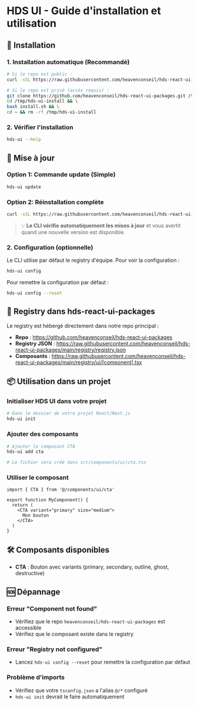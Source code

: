 # HDS UI - Guide d'installation et utilisation

## 🚀 Installation

### 1. Installation automatique (Recommandé)
```bash
# Si le repo est public :
curl -sSL https://raw.githubusercontent.com/heavenconseil/hds-react-ui-packages/main/install.sh | bash

# Si le repo est privé (accès requis) :
git clone https://github.com/heavenconseil/hds-react-ui-packages.git /tmp/hds-ui-install && \
cd /tmp/hds-ui-install && \
bash install.sh && \
cd ~ && rm -rf /tmp/hds-ui-install
```

### 2. Vérifier l'installation
```bash
hds-ui --help
```

## 🔄 Mise à jour

### Option 1: Commande update (Simple)
```bash
hds-ui update
```

### Option 2: Réinstallation complète
```bash
curl -sSL https://raw.githubusercontent.com/heavenconseil/hds-react-ui-packages/main/install.sh | bash
```

> 💡 **Le CLI vérifie automatiquement les mises à jour** et vous avertit quand une nouvelle version est disponible.

### 2. Configuration (optionnelle)

Le CLI utilise par défaut le registry d'équipe. Pour voir la configuration :
```bash
hds-ui config
```

Pour remettre la configuration par défaut :
```bash
hds-ui config --reset
```

## 📁 Registry dans hds-react-ui-packages

Le registry est hébergé directement dans notre repo principal :
- **Repo** : https://github.com/heavenconseil/hds-react-ui-packages
- **Registry JSON** : https://raw.githubusercontent.com/heavenconseil/hds-react-ui-packages/main/registry/registry.json
- **Composants** : https://raw.githubusercontent.com/heavenconseil/hds-react-ui-packages/main/registry/ui/[component].tsx

## 📦 Utilisation dans un projet

### Initialiser HDS UI dans votre projet
```bash
# Dans le dossier de votre projet React/Next.js
hds-ui init
```

### Ajouter des composants
```bash
# Ajouter le composant CTA
hds-ui add cta

# Le fichier sera créé dans src/components/ui/cta.tsx
```

### Utiliser le composant
```tsx
import { CTA } from '@/components/ui/cta'

export function MyComponent() {
  return (
    <CTA variant="primary" size="medium">
      Mon bouton
    </CTA>
  )
}
```

## 🛠️ Composants disponibles

- **CTA** : Bouton avec variants (primary, secondary, outline, ghost, destructive)

## 🆘 Dépannage

### Erreur "Component not found"
- Vérifiez que le repo `heavenconseil/hds-react-ui-packages` est accessible
- Vérifiez que le composant existe dans le registry

### Erreur "Registry not configured"
- Lancez `hds-ui config --reset` pour remettre la configuration par défaut

### Problème d'imports
- Vérifiez que votre `tsconfig.json` a l'alias `@/*` configuré
- `hds-ui init` devrait le faire automatiquement
